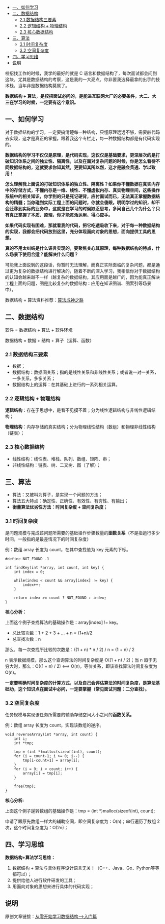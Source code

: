 - [一、如何学习](#一如何学习)
- [二、数据结构](#二数据结构)
  - [2.1 数据结构三要素](#21-数据结构三要素)
  - [2.2 逻辑结构 + 物理结构](#22-逻辑结构--物理结构)
  - [2.3 核心数据结构](#23-核心数据结构)
- [三、算法](#三算法)
  - [3.1 时间复杂度](#31-时间复杂度)
  - [3.2 空间复杂度](#32-空间复杂度)
- [四、学习思维](#四学习思维)
- [说明](#说明)

校招找工作的时候，我学的最好的就是 C 语言和数据结构了，每次面试都会问到这块，尤其是数据结构的考察，这是我的一大亮点，你非要我选择最拿的出手的技术栈，当年非是数据结构莫属了。

**数据结构 + 算法，是校招面试必问的，是能进互联网大厂的必要条件，大二、大三在学习的时候，一定要有这个意识。**

## 一、如何学习

对于数据结构的学习，一定要搞清楚每一种结构，只懂原理远远不够，需要敲代码去实现，这才是真正的掌握，跟着我这个专栏走，每一种数据结构都是有代码实现的。

**数据结构的学习不仅仅是原理，是代码实现，这仅仅是基础要求，更深层次的是打破知识体系之间的独立性、隔离性，以及在面对复杂问题的时候，你是怎么看待不同数据结构的，这就要求你知其然，更要知其所以然，这才是融会贯通、学以致用！**

**怎么理解我上面说的打破知识体系的独立性、隔离性？如果你不懂数据在真实内存中的存储方式，不懂内存是一维、线性、不懂虚拟内存、真实物理空间，这些操作系统中的相关知识，你学到的只是死记硬背，应付面试而已，无法真正掌握数据结构的精髓；当你碰到实际工程上面的问题时，你就会傻眼，明明学过的知识，却不会迁移到实际的业务中，这就是在学习的时候缺乏思考，多问自己几个为什么？只有真正掌握了本质、原理，你才能灵活运用、得心应手。**

**如果代码实现有困难，那就看我的代码，把它吃透吸收下来，对于每一种数据结构的实现，我都会把代码放到这里，充分体现面向对象的思想，面向提供工具的思想。**

**真的不用太纠结是什么语言实现的，要聚焦关心其原理，每种数据结构的特点，什么场景下使用合适？能解决什么问题？**

可能我上面说到的这段话，你暂时无法理解，而真正实际面临的复杂问题，都是通过更为复杂的数据结构进行解决的，随着不断的深入学习，我相信你对于数据结构的认知会越来越不一样（越复杂的数据结构，其应用面是越广的，因为能真正解决工程上面的问题，图是比较复杂的数据结构：应用在知识图谱、图索引等场景中）。

数据结构 + 算法资料推荐：[算法成神之路](https://mp.weixin.qq.com/s?__biz=MzU4MjQ3NzEyNA==&mid=2247483872&idx=1&sn=3c6af181bfe4e9471c7052bdb09006a6&chksm=fdb6f5cbcac17cdd5420bc21948d49b9bfe8d43cada0306d587f3a5dfa88fe0a6c27766231ef&scene=21#wechat_redirect)

## 二、数据结构

软件 = 数据结构 + 算法 + 软件环境

数据结构 = 数据 + 结构 + 算子（运算、函数）

### 2.1 数据结构三要素

- 数据；
- 数据结构：数据间关系；指的是线性关系和非线性关系；或者说一对一关系，一多关系，多多关系；
- 数据结构上的运算：在其基础上进行的一系列相关运算。

### 2.2 逻辑结构 + 物理结构

**逻辑结构**：存在于思想中，是看不见摸不着；分为线性逻辑结构与非线性逻辑结构；

**物理结构**：内存存储的真实结构；分为物理线性结构（数组）和物理非线性结构（链表）；

### 2.3 核心数据结构

- 线性结构：线性表、堆栈、队列、数组、矩阵、串；
- 非线性结构：链表、树、二叉树、图（了解）；

## 三、算法

- 算法：又被叫为算子，是实现一个问题的方法；
- 算法五大特点：确定性、正确性、有效性、有穷性、有输出；
- **衡量算法优劣性方法：时间复杂度 + 空间复杂度；**

### 3.1 时间复杂度

是问题规模与完成该问题所需要的基础操作步骤数量的**函数关系**（不是指运行多少时间，一般指的是最差情况下的时间复杂度）

例：数组 array 长度为 count，在其中查找值为 key 元素的下标。

```c{.line-numbers}
#define NOT_FOUND -1

int findKey(int *array, int count, int key) {
    int index = 0;

    while(index < count && array[index] != key) {
        index++;
    }

    return index >= count ? NOT_FOUND : index;
}
```

**核心分析：**

上面这个例子查找算法的基础操作是：array[index] != key。

- 总比较次数：1 + 2 + 3 + ... + n = (1+n)/2
- 总查找次数：n

那么，每一次查找所比较的次数是：((1 + n) * n / 2) / n = (1 + n) / 2

n 表示数据规模，那么这个查询算法的时间复杂度是 O((1 + n) / 2)；当 n 趋于无穷大时，那么：O((1 + n) / 2) <==> O(n)，等价关系，即该查找算法时间复杂度为 O(n)。

**一定要明确时间复杂度的计算方式，以及自己会评估算法的时间复杂度，是算法基础功，这个知识点在面试中必问，一定要掌握（常见面试问题：二分查找）。**

### 3.2 空间复杂度

任务规模与实现该任务所需要的辅助存储空间大小之间的**函数关系。**

例：数组 array 长度为 count，实现该数组的逆序。

```c{.line-numbers}
void reverseArray(int *array, int count) {
    int i;
    int *tmp;

    tmp = (int *)malloc(sizeof(int), count);
    for (i = count-1; i >= 0; i--) {
        tmp[i-count+1] = array[i];
    }
    for (i = 0; i < count; i++) {
        array[i] = tmp[i];
    }

    free(tmp);
}
```

**核心分析:**

上面这个例子逆转数组的基础操作是：tmp = (int *)malloc(sizeof(int), count);

申请了跟原先数组一样大的辅助空间，即空间复杂度为：O(n)；串行遍历了数组 2 次，这个时间复杂度为：O(2n)；

## 四、学习思维

**数据结构+算法学习思维：**

1. 数据结构 + 算法与具体程序设计语言无关！（C++、Java、Go、Python等等都可以）；
2. 提供给他人进行软件研发的工具；
3. 用面向对象的思想来进行具体的代码实现；

## 说明

原创文章链接：[从零开始学习数据结构-->入门篇](https://mp.weixin.qq.com/s?__biz=MzU4MjQ3NzEyNA==&mid=2247484859&idx=1&sn=faf46c7171a5bc93d6a3c3c6f1988825&chksm=fdb6f190cac178868c5fac6e6ea75cf1588db0b46a2449262330fd89f477c84fa3460302fa8e&token=1250675081&lang=zh_CN#rd)
